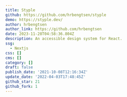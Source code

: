 ```yaml
---
title: Styple
github: https://github.com/hrbengtsen/styple
demo: https://styple.dev/
author: hrbengtsen
author_link: https://github.com/hrbengtsen
date: 2023-11-28T04:58:36.804Z
description: An accessible design system for React.
ssg:
  - Nextjs
css: []
cms: []
category: []
draft: false
publish_date: '2021-10-08T12:16:34Z'
update_date: '2022-04-03T17:48:45Z'
github_star: 21
github_fork: 1
---
```

